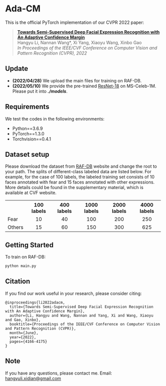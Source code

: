 # Ada-CM

This is the official PyTorch implementation of our CVPR 2022 paper:

> [**Towards Semi-Supervised Deep Facial Expression Recognition with An Adaptive Confidence Margin**](https://openaccess.thecvf.com/content/CVPR2022/html/Li_Towards_Semi-Supervised_Deep_Facial_Expression_Recognition_With_an_Adaptive_Confidence_CVPR_2022_paper.html)      
> Hangyu Li, Nannan Wang*, Xi Yang, Xiaoyu Wang, Xinbo Gao        
> *In Proceedings of the IEEE/CVF Conference on Computer Vision and Pattern Recognition (CVPR), 2022*

## Update
- **(2022/04/28)** We upload the main files for training on RAF-DB.
- **(2022/05/10)** We provide the pre-trained [ResNet-18](https://drive.google.com/file/d/17Jbg3G31uLTlwoB3thHlGrXD7BCH9CJZ/view?usp=sharing) on MS-Celeb-1M. Please put it into ***./models***.

## Requirements

We test the codes in the following environments:

- Python==3.6.9
- PyTorch==1.3.0
- Torchvision==0.4.1

## Dataset setup

Please download the dataset from [RAF-DB](http://www.whdeng.cn/raf/model1.html) website and change the root to your path. The splits of different-class labeled data are listed below. For example, for the case of 100 labels, the labeled training set consists of 10 faces annotated with fear and 15 faces annotated with other expressions. More details could be found in the supplementary material, which is available at CVF website. 

<table align="center">
    <tr>
        <th> </th>
        <th align="center" colspan=1>100 labels</th>
        <th align="center" colspan=1>400 labels</th>
        <th align="center" colspan=1>1000 labels</th>
        <th align="center" colspan=1>2000 labels</th>
        <th align="center" colspan=1>4000 labels</th>
    </tr>
    <tr>
        <td align="left">Fear</td>
        <td align="center">10</td>
        <td align="center">40</td>
        <td align="center">100</td>
        <td align="center">200</td>
        <td align="center">250</td>
    </tr>
    <tr>
        <td align="left">Others</td>
        <td align="center">15</td>
        <td align="center">60</td>
        <td align="center">150</td>
        <td align="center">300</td>
        <td align="center">625</td>
    </tr>
</table>

## Getting Started

To train on RAF-DB:

```bash
python main.py
```

## Citation

If you find our work useful in your research, please consider citing:

    @inproceedings{li2022adacm,
      title={Towards Semi-Supervised Deep Facial Expression Recognition with An Adaptive Confidence Margin},
      author={Li, Hangyu and Wang, Nannan and Yang, Xi and Wang, Xiaoyu and Gao, Xinbo},
      booktitle={Proceedings of the IEEE/CVF Conference on Computer Vision and Pattern Recognition (CVPR)},
      month={June},
      year={2022},
      pages={4166-4175}
    }

## Note

If you have any questions, please contact me.  Email:  hangyuli.xidian@gmail.com
